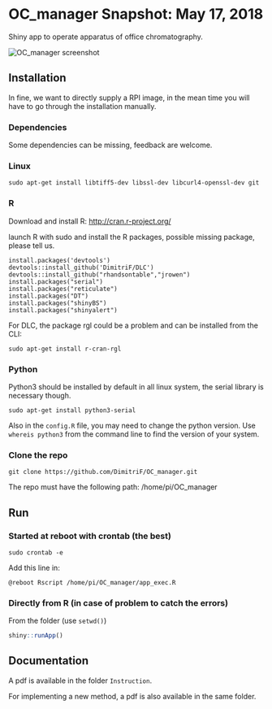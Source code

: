 OC_manager Snapshot: May 17, 2018
==================================


Shiny app to operate apparatus of office chromatography.

![OC_manager screenshot](OC_manager.png)

## Installation

In fine, we want to directly supply a RPI image, in the mean time you will have to go through the installation manually.

### Dependencies

Some dependencies can be missing, feedback are welcome. 

### Linux 

```
sudo apt-get install libtiff5-dev libssl-dev libcurl4-openssl-dev git

```

### R

Download and install R:
http://cran.r-project.org/


launch R with sudo and install the R packages, possible missing package, please tell us.

```
install.packages('devtools')
devtools::install_github('DimitriF/DLC')
devtools::install_github("rhandsontable","jrowen")
install.packages("serial")
install.packages("reticulate")
install.packages("DT")
install.packages("shinyBS")
install.packages("shinyalert")
```


For DLC, the package rgl could be a problem and can be installed from the CLI:

```
sudo apt-get install r-cran-rgl
```

### Python

Python3 should be installed by default in all linux system, the serial library is necessary though.

```
sudo apt-get install python3-serial
```

Also in the ```config.R``` file, you may need to change the python version. Use ```whereis python3``` from the command line to find the version of your system.


### Clone the repo

```
git clone https://github.com/DimitriF/OC_manager.git
```

The repo must have the following path: /home/pi/OC_manager

## Run

### Started at reboot with crontab (the best)

```
sudo crontab -e
```

Add this line in:

```
@reboot Rscript /home/pi/OC_manager/app_exec.R
```

### Directly from R (in case of problem to catch the errors)

From the folder (use `setwd()`) 

```r
shiny::runApp()
```

## Documentation

A pdf is available in the folder ```Instruction```.

For implementing a new method, a pdf is also available in the same folder.

